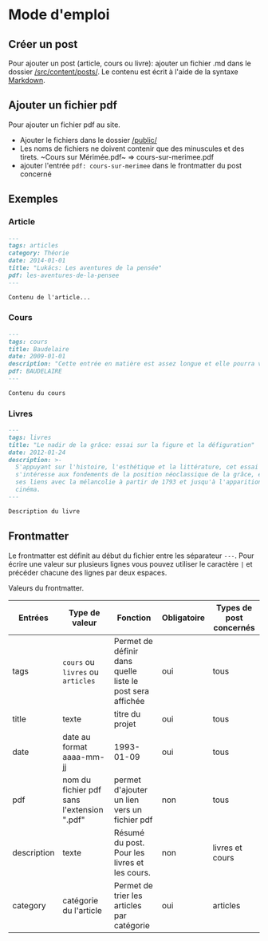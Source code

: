 # Mode d'emploi

## Créer un post

Pour ajouter un post (article, cours ou livre): ajouter un fichier .md dans le dossier [/src/content/posts/](/src/content/posts/).
Le contenu est écrit à l'aide de la syntaxe [Markdown](https://www.markdownguide.org/cheat-sheet/). 

## Ajouter un fichier pdf

Pour ajouter un fichier pdf au site.

- Ajouter le fichiers dans le dossier [/public/](/public/)
- Les noms de fichiers ne doivent contenir que des minuscules et des tirets. ~Cours sur Mérimée.pdf~ => cours-sur-merimee.pdf
- ajouter l'entrée `pdf: cours-sur-merimee` dans le frontmatter du post concerné

## Exemples

### Article

```md
---
tags: articles
category: Théorie
date: 2014-01-01
title: "Lukács: Les aventures de la pensée"
pdf: les-aventures-de-la-pensee
---

Contenu de l'article...
```

### Cours

```md
---
tags: cours
title: Baudelaire
date: 2009-01-01
description: "Cette entrée en matière est assez longue et elle pourra vous sembler parfois éloignée du sujet – je pense en particulier au développement sur la perspective et au développement sur Les Grotesques de Gautier, qui me semblent pourtant très utiles et même nécessaires."
pdf: BAUDELAIRE
---

Contenu du cours
```

### Livres

```md
---
tags: livres
title: "Le nadir de la grâce: essai sur la figure et la défiguration"
date: 2012-01-24
description: >-
  S'appuyant sur l'histoire, l'esthétique et la littérature, cet essai
  s'intéresse aux fondements de la position néoclassique de la grâce, et montre
  ses liens avec la mélancolie à partir de 1793 et jusqu'à l'apparition du
  cinéma.
---

Description du livre
```

## Frontmatter

Le frontmatter est définit au début du fichier entre les séparateur `---`.
Pour écrire une valeur sur plusieurs lignes vous pouvez utiliser le caractère `|` et précéder chacune des lignes par deux espaces.

Valeurs du frontmatter.

| Entrées     | Type de valeur                             | Fonction                                                  | Obligatoire | Types de post concernés |
| ----------- | ------------------------------------------ | --------------------------------------------------------- | ----------- | ----------------------- |
| tags        | `cours` ou `livres` ou `articles`          | Permet de définir dans quelle liste le post sera affichée | oui         | tous                    |
| title       | texte                                      | titre du projet                                           | oui         | tous                    |
| date        | date au format aaaa-mm-jj                  | 1993-01-09                                                | oui         | tous                    |
| pdf         | nom du fichier pdf sans l'extension ".pdf" | permet d'ajouter un lien vers un fichier pdf              | non         | tous                    |
| description | texte                                      | Résumé du post. Pour les livres et les cours.             | non         | livres et cours         |
| category    | catégorie du l'article                     | Permet de trier les articles par catégorie                | oui         | articles                |
